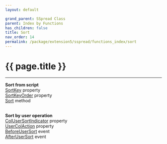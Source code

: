 ```yaml
---
layout: default

grand_parent: SSpread Class
parent: Index by Functions
has_children: false
title: Sort
nav_order: 14
permalink: /package/extension5/sspread/functions_index/sort
---
```

# {{ page.title }}
---

**Sort from script**<br>
[SortKey](/package/extension5/sspread/properties/sortkey) property<br>
[SortKeyOrder](/package/extension5/sspread/properties/sortkeyorder) property<br>
[Sort](/package/extension5/sspread/methods/sort) method<br><br>

**Sort by user operation**<br>
[ColUserSortIndicator](/package/extension5/sspread/properties/ColUserSortIndicator) property<br>
[UserColAction](/package/extension5/sspread/properties/UserColAction) property<br>
[BeforeUserSort](/package/extension5/sspread/events/BeforeUserSort) event<br>
[AfterUserSort](/package/extension5/sspread/events/AfterUserSort) event<br><br>